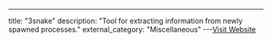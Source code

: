 ---
title: "3snake"
description: "Tool for extracting information from newly spawned processes."
external_category: "Miscellaneous"
---[Visit Website](https://github.com/blendin/3snake)

